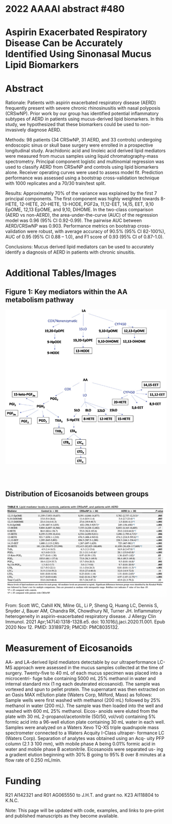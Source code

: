 # 2022 AAAAI abstract #480
# Aspirin Exacerbated Respiratory Disease Can be Accurately Identified Using Sinonasal Mucus Lipid Biomarkers

# Abstract

Rationale: Patients with aspirin exacerbated respiratory disease (AERD) frequently present with severe chronic rhinosinusitis with nasal polyposis (CRSwNP). Prior work by our group has identified potential inflammatory subtypes of AERD in patients using mucus-derived lipid biomarkers. In this study, we hypothesized that these biomarkers could be used to non-invasively diagnose AERD.

Methods: 98 patients (34 CRSwNP, 31 AERD, and 33 controls) undergoing endoscopic sinus or skull base surgery were enrolled in a prospective longitudinal study. Arachidonic acid and linoleic acid derived lipid mediators were measured from mucus samples using liquid chromatography-mass spectrometry. Principal component logistic and multinomial regression was used to classify AERD from CRSwNP and controls using lipid biomarkers alone. Receiver operating curves were used to assess model fit. Prediction performance was assessed using a bootstrap cross-validation technique with 1000 replicates and a 70/30 train/test split.

Results: Approximately 70% of the variance was explained by the first 7 principal components. The first component was highly weighted towards 8-HETE, 12-HETE, 20-HETE, 13-HODE, PGF2a, 11,12-EET, 14,15, EET, 9,10 EpOME, 12,13 EpOME, and 9,10, DiHOME. In the two-class comparison (AERD vs non-AERD), the area-under-the-curve (AUC) of the regression model was 0.96 (95% CI 0.92-0.99). The pairwise AUC between AERD/CRSwNP was 0.903. Performance metrics on bootstrap cross-validation were robust, with average accuracy of 90.5% (95% CI 82-100%), AUC of 0.95 (95% CI 0.88 – 1.0), and F1 score of 0.93 (95% CI of 0.87-1.0).

Conclusions: Mucus derived lipid mediators can be used to accurately identify a diagnosis of AERD in patients with chronic sinusitis.

# Additional Tables/Images

## Figure 1: Key mediators within the AA metabolism pathway

![](AApathway.jpeg  "")

<br>
<br>

## Distribution of Eicosanoids between groups
![](table2.png  "")



From: Scott WC, Cahill KN, Milne GL, Li P, Sheng Q, Huang LC, Dennis S, Snyder J, Bauer AM, Chandra RK, Chowdhury NI, Turner JH. Inflammatory heterogeneity in aspirin-exacerbated respiratory disease. J Allergy Clin Immunol. 2021 Apr;147(4):1318-1328.e5. doi: 10.1016/j.jaci.2020.11.001. Epub 2020 Nov 12. PMID: 33189729; PMCID: PMC8035132.

# Measurement of Eicosanoids

AA- and LA-derived lipid mediators detectable by our ultraperformance LC-MS approach were assessed in the mucus samples collected at the time of surgery. Twenty-five to 40 mL of each mucus specimen was placed into a microcentri- fuge tube containing 5000 mL 25% methanol in water and internal standard mix (1 ng each deuterated eicosanoid). The sample was vortexed and spun to pellet protein. The supernatant was then extracted on an Oasis MAX mElution plate (Waters Corp, Milford, Mass) as follows: Sample wells were first washed with methanol (200 mL) followed by 25% methanol in water (200 mL). The sample was then loaded into the well and washed with 600 mL 25% methanol. Eicos- anoids were eluted from the plate with 30 mL 2-propanol/acetonitrile (50/50, vol/vol) containing 5% formic acid into a 96-well elution plate containing 30 mL water in each well. Samples were analyzed on a Waters Xevo TQ-XS triple quadrupole mass spectrometer connected to a Waters Acquity I-Class ultraper- formance LC (Waters Corp). Separation of analytes was obtained using an Acq- uity PFP column (2.1 3 100 mm), with mobile phase A being 0.01% formic acid in water and mobile phase B acetonitrile. Eicosanoids were separated us- ing a gradient elution beginning with 30% B going to 95% B over 8 minutes at a flow rate of 0.250 mL/min.

# Funding
R21 AI142321 and R01 AG065550 to J.H.T. and grant no. K23 AI118804 to K.N.C.

Note: This page will be updated with code, examples, and links to pre-print and published manuscripts as they become available.
